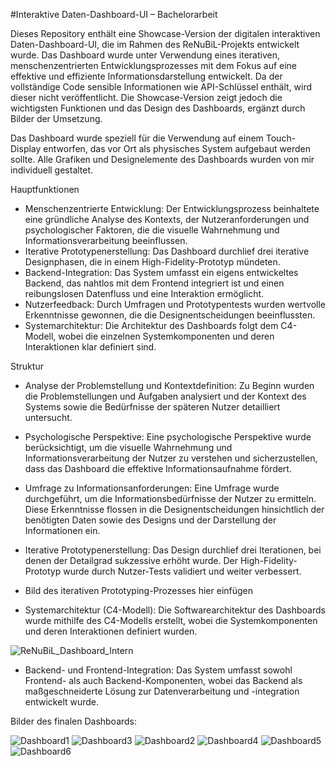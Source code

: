 #Interaktive Daten-Dashboard-UI – Bachelorarbeit

Dieses Repository enthält eine Showcase-Version der digitalen interaktiven Daten-Dashboard-UI, die im Rahmen des ReNuBiL-Projekts entwickelt wurde. Das Dashboard wurde unter Verwendung eines iterativen, menschenzentrierten Entwicklungsprozesses mit dem Fokus auf eine effektive und effiziente Informationsdarstellung entwickelt. Da der vollständige Code sensible Informationen wie API-Schlüssel enthält, wird dieser nicht veröffentlicht. Die Showcase-Version zeigt jedoch die wichtigsten Funktionen und das Design des Dashboards, ergänzt durch Bilder der Umsetzung.

Das Dashboard wurde speziell für die Verwendung auf einem Touch-Display entworfen, das vor Ort als physisches System aufgebaut werden sollte. Alle Grafiken und Designelemente des Dashboards wurden von mir individuell gestaltet.

Hauptfunktionen

- Menschenzentrierte Entwicklung: Der Entwicklungsprozess beinhaltete eine gründliche Analyse des Kontexts, der Nutzeranforderungen und psychologischer Faktoren, die die visuelle Wahrnehmung und Informationsverarbeitung beeinflussen.
- Iterative Prototypenerstellung: Das Dashboard durchlief drei iterative Designphasen, die in einem High-Fidelity-Prototyp mündeten.
- Backend-Integration: Das System umfasst ein eigens entwickeltes Backend, das nahtlos mit dem Frontend integriert ist und einen reibungslosen Datenfluss und eine Interaktion ermöglicht.
- Nutzerfeedback: Durch Umfragen und Prototypentests wurden wertvolle Erkenntnisse gewonnen, die die Designentscheidungen beeinflussten.
- Systemarchitektur: Die Architektur des Dashboards folgt dem C4-Modell, wobei die einzelnen Systemkomponenten und deren Interaktionen klar definiert sind.

Struktur

- Analyse der Problemstellung und Kontextdefinition: Zu Beginn wurden die Problemstellungen und Aufgaben analysiert und der Kontext des Systems sowie die Bedürfnisse der späteren Nutzer detailliert untersucht.

- Psychologische Perspektive: Eine psychologische Perspektive wurde berücksichtigt, um die visuelle Wahrnehmung und Informationsverarbeitung der Nutzer zu verstehen und sicherzustellen, dass das Dashboard die effektive Informationsaufnahme fördert.

- Umfrage zu Informationsanforderungen: Eine Umfrage wurde durchgeführt, um die Informationsbedürfnisse der Nutzer zu ermitteln. Diese Erkenntnisse flossen in die Designentscheidungen hinsichtlich der benötigten Daten sowie des Designs und der Darstellung der Informationen ein.

- Iterative Prototypenerstellung: Das Design durchlief drei Iterationen, bei denen der Detailgrad sukzessive erhöht wurde. Der High-Fidelity-Prototyp wurde durch Nutzer-Tests validiert und weiter verbessert.

- Bild des iterativen Prototyping-Prozesses hier einfügen

- Systemarchitektur (C4-Modell): Die Softwarearchitektur des Dashboards wurde mithilfe des C4-Modells erstellt, wobei die Systemkomponenten und deren Interaktionen definiert wurden.

![ReNuBiL_Dashboard_Intern](https://github.com/user-attachments/assets/c548c88f-c6d0-4788-b5d3-addb9a4f3654)

- Backend- und Frontend-Integration: Das System umfasst sowohl Frontend- als auch Backend-Komponenten, wobei das Backend als maßgeschneiderte Lösung zur Datenverarbeitung und -integration entwickelt wurde.

Bilder des finalen Dashboards:

![Dashboard1](https://github.com/user-attachments/assets/a4be1bfc-46e0-4354-b2e9-8c9b6b387877)
![Dashboard3](https://github.com/user-attachments/assets/cae8eb0f-0a2a-4e48-8cce-43a2ec12ca5d)
![Dashboard2](https://github.com/user-attachments/assets/6de64fc4-52f0-4054-85fd-8646c4e4e887)
![Dashboard4](https://github.com/user-attachments/assets/c391a225-5a22-4000-bb94-c59c3cf56b4b)
![Dashboard5](https://github.com/user-attachments/assets/996e2d57-4dfd-4b7b-ab16-ad307107f83c)
![Dashboard6](https://github.com/user-attachments/assets/e9a18567-3c3e-4606-9fcc-9ac432a7859e)
